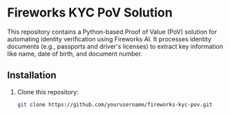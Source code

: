 # Fireworks KYC PoV Solution

This repository contains a Python-based Proof of Value (PoV) solution for automating identity verification using Fireworks AI. It processes identity documents (e.g., passports and driver's licenses) to extract key information like name, date of birth, and document number.

## Installation
1. Clone this repository:
   ```bash
   git clone https://github.com/yourusername/fireworks-kyc-pov.git
